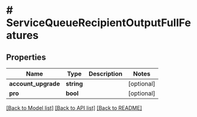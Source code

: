 # # ServiceQueueRecipientOutputFullFeatures

## Properties

Name | Type | Description | Notes
------------ | ------------- | ------------- | -------------
**account_upgrade** | **string** |  | [optional]
**pro** | **bool** |  | [optional]

[[Back to Model list]](../../README.md#models) [[Back to API list]](../../README.md#endpoints) [[Back to README]](../../README.md)
